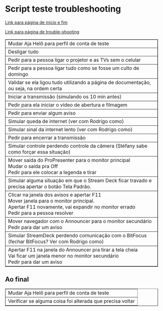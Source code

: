 # Script teste troubleshooting

[Link para página de início e fim](/ibcalvariotv/transmissao/tarefas-inicio-e-fim-de-culto)

[Link para página de trouble-shooting](/ibcalvariotv/transmissao/troubleshooting)

<table border="1">
  <tr><td>
    Mudar Aja Helô para perfil de conta de teste
  </td></tr><tr><td>
    Desligar tudo
  </td></tr><tr><td>
    Pedir para a pessoa ligar o projetor e as TVs sem o celular
  </td></tr><tr><td>
    Pedir para a pessoa ligar tudo como se fosse um culto de domingo
  </td></tr><tr><td>
    Validar se ela ligou tudo utilizando a página de documentação,<br>
    ou seja, na ordem certa
  </td></tr><tr><td>
    Iniciar a transmissão (simulando os 10 min antes)
  </td></tr><tr><td>
    Pedir para ela iniciar o vídeo de abertura e filmagem
  </td></tr><tr><td>
    Pedir para enviar algum aviso
  </td></tr><tr><td>
    Simular queda de internet (ver com Rodrigo como)
  </td></tr><tr><td>
    Simular sinal da internet lento (ver com Rodrigo como)
  </td></tr><tr><td>
    Pedir para encerrar a transmissão
  </td></tr><tr><td>
    Simular controle perdendo controle da câmera (Stéfany sabe como forçar essa situação)
  </td></tr><tr><td>
    Mover saída do ProPresenter para o monitor principal<br>
    Mudar o saída pra Off<br>
    Pedir para ele colocar a legenda e tirar
  </td></tr><tr><td>
    Simular alguma situação em que o Stream Deck ficar travado e precisa apertar o botão Tela Padrão.
  </td></tr><tr><td>
    Clicar na janela dos avisos e apertar F11<br>
    Mover janela para o monitor principal.<br>
    Apertar F11 novamente, vai expandir no monitor errado<br>
    Pedir para a pessoa resolver
  </td></tr><tr><td>
    Mover navegador com o Announcer para o monitor secundário<br>
    Pedir para dar um aviso
  </td></tr><tr><td>
    Simular StreamDeck perdendo comunicação com o BitFocus (fechar BitFocus? Ver com Rodrigo como)
  </td></tr><tr><td>
    Apertar F11 na janela do Announcer pra tirar a tela cheia<br>
    Vai ficar um janela menor no monitor secundário<br>
    Pedir para dar um aviso
  </td></tr>
</table>

## Ao final

<table border="1">
  <tr>
    <td>Mudar Aja Helô para perfil de conta de teste</td>
  </tr><tr>
    <td>Verificar se alguma coisa foi alterada que precisa voltar</td>
  </tr>
</table>

<script>
  $(document).ready(function () {
    $('td').click(function () {
        //Check to see if background color is set or if it's set to white.
        if(this.style.background == "") {
            $(this).css('background', 'green');
        }
        else {
            $(this).css('background', '');
        }
    });
});
</script>
